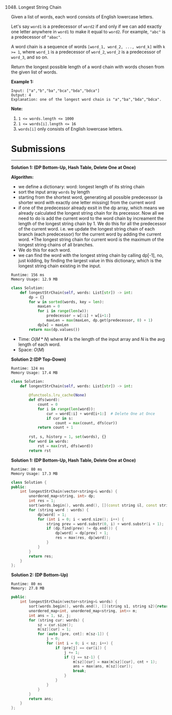 1048. Longest String Chain

Given a list of words, each word consists of English lowercase letters.

Let's say `word1` is a predecessor of `word2` if and only if we can add exactly one letter anywhere in `word1` to make it equal to `word2`.  For example, `"abc"` is a predecessor of `"abac"`.

A word chain is a sequence of words `[word_1, word_2, ..., word_k]` with `k >= 1`, where `word_1` is a predecessor of `word_2`, `word_2` is a predecessor of `word_3`, and so on.

Return the longest possible length of a word chain with words chosen from the given list of words.

 

**Example 1:**

```
Input: ["a","b","ba","bca","bda","bdca"]
Output: 4
Explanation: one of the longest word chain is "a","ba","bda","bdca".
```

**Note:**

1. `1 <= words.length <= 1000`
1. `1 <= words[i].length <= 16`
1. `words[i]` only consists of English lowercase letters.

# Submissions
---
**Solution 1: (DP Bottom-Up, Hash Table, Delete One at Once)**

**Algorithm:**

* we define a dictionary: word: longest length of its string chain
* sort the input array `words` by length
* starting from the shortest word, generating all possible predecessor (a shorter word with exactly one letter missing) from the current word
* if one of the predecessor already exsit in the dp array, which means we already calculated the longest string chain for its precessor. Now all we need to do is add the current word to the word chain by increament the length of the longest string chain by 1. We do this for all the predecessor of the current word. i.e. we update the longest string chain of each branch (each predecessor) for the current word by adding the current word. *The longest string chain for current word is the maximum of the longest string chains of all branches.
* We do this for each word.
* we can find the word with the longest string chain by calling dp[-1], no, just kidding, by finding the largest value in this dictionary, which is the longest string chain existing in the input.

```
Runtime: 156 ms
Memory Usage: 12.9 MB
```
```python
class Solution:
    def longestStrChain(self, words: List[str]) -> int:
        dp = {}
        for w in sorted(words, key = len):
            maxLen = 0
            for i in range(len(w)):
                predecessor = w[:i] + w[i+1:]
                maxLen = max(maxLen, dp.get(predecessor, 0) + 1)
            dp[w] = maxLen
        return max(dp.values())
```

* Time: $O(M * N)$ where $M$ is the length of the input array and $N$ is the avg length of each word.
* Space: $O(M)$

**Solution 2:(DP Top-Down)**
```
Runtime: 124 ms
Memory Usage: 17.4 MB
```
```python
class Solution:
    def longestStrChain(self, words: List[str]) -> int:
        
        @functools.lru_cache(None)
        def dfs(word):
            count = 0
            for i in range(len(word)):
                cur = word[:i] + word[i+1:]  # Delete One at Once
                if cur in s: 
                    count = max(count, dfs(cur))
            return count + 1
        
        rst, s, history = 1, set(words), {}
        for word in words:
            rst = max(rst, dfs(word))
        return rst
```

**Solution 1: (DP Bottom-Up, Hash Table, Delete One at Once)**
```
Runtime: 80 ms
Memory Usage: 17.3 MB
```
```c++
class Solution {
public:
    int longestStrChain(vector<string>& words) {
        unordered_map<string, int> dp;
        int res = 1;
        sort(words.begin(), words.end(), [](const string &l, const string &r) { return l.size() < r.size(); });
        for (string word : words) {
            dp[word] = 1;
            for (int i = 0; i < word.size(); i++) {
                string prev = word.substr(0, i) + word.substr(i + 1);
                if (dp.find(prev) != dp.end()) {
                    dp[word] = dp[prev] + 1;
                    res = max(res, dp[word]);
                }
            }
        }
        return res;
    }
};
```

**Solution 2: (DP Bottom-Up)**
```
Runtime: 80 ms
Memory: 27.8 MB
```
```c++
public:
    int longestStrChain(vector<string>& words) {
        sort(words.begin(), words.end(), [](string s1, string s2){return s1.size() < s2.size();});
        unordered_map<int, unordered_map<string, int>> m;
        int ans = 1, sz, j;
        for (string cur: words) {
            sz = cur.size();
            m[sz][cur] = 1;
            for (auto [pre, cnt]: m[sz-1]) {
                j = 0;
                for (int i = 0; i < sz; i++) {
                    if (pre[j] == cur[i]) {
                        j += 1;
                        if (j == sz-1) {
                            m[sz][cur] = max(m[sz][cur], cnt + 1);
                            ans = max(ans, m[sz][cur]);
                            break;
                        }
                    }
                }
            }
        }
        return ans;
    }
};
```
